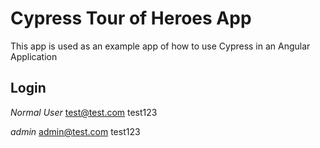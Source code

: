 # Cypress Tour of Heroes App
This app is used as an example app of how to use Cypress in an Angular Application

## Login
*Normal User*
test@test.com
test123

*admin*
admin@test.com
test123
